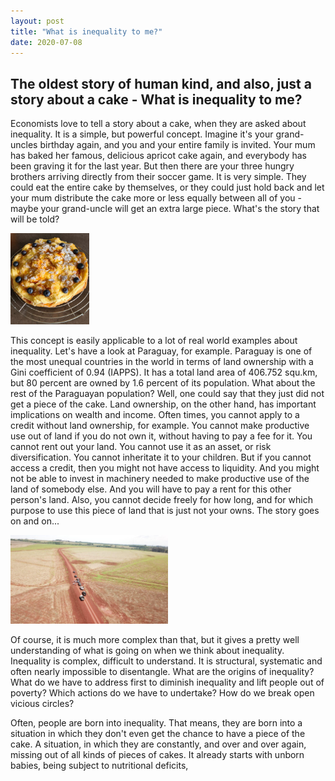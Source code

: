 ```yaml
---
layout: post
title: "What is inequality to me?"
date: 2020-07-08
---
```


## The oldest story of human kind, and also, just a story about a cake - What is inequality to me? 

Economists love to tell a story about a cake, when they are asked about inequality. It is a simple, but powerful concept. Imagine it's your grand-uncles birthday again, and you and your entire family is invited. Your mum has baked her famous, delicious apricot cake again, and everybody has been graving it for the last year. But then there are your three hungry brothers arriving directly from their soccer game. It is very simple. They could eat the entire cake by themselves, or they could just hold back and let your mum distribute the cake more or less equally between all of you - maybe your grand-uncle will get an extra large piece. What's the story that will be told? 

<img src="/images/IMG-20200621-WA0011.jpg" alt="Apricot Cake" style="max-width:25%;"/>


This concept is easily applicable to a lot of real world examples about inequality. Let's have a look at Paraguay, for example. Paraguay is one of the most unequal countries in the world in terms of land ownership with a Gini coefficient of 0.94 (IAPPS). It has a total land area of 406.752 squ.km, but 80 percent are owned by 1.6 percent of its population. What about the rest of the Paraguayan population? Well, one could say that they just did not get a piece of the cake. Land ownership, on the other hand, has important implications on wealth and income. Often times, you cannot apply to a credit without land ownership, for example. You cannot make productive use out of land if you do not own it, without having to pay a fee for it. You cannot rent out your land. You cannot use it as an asset, or risk diversification. You cannot inheritate it to your children. But if you cannot access a credit, then you might not have access to liquidity. And you might not be able to invest in machinery needed to make productive use of the land of somebody else. And you will have to pay a rent for this other person's land. Also, you cannot decide freely for how long, and for which purpose to use this piece of land that is just not your owns. The story goes on and on... 

<img src="/images/IMG-20191009-WA0060.jpg" alt="Alto Parana Drone Pic" style="max-width:50%;"/>

Of course, it is much more complex than that, but it gives a pretty well understanding of what is going on when we think about inequality. Inequality is complex, difficult to understand. It is structural, systematic and often nearly impossible to disentangle. What are the origins of inequality? What do we have to address first to diminish inequality and lift people out of poverty? Which actions do we have to undertake? How do we break open vicious circles? 

Often, people are born into inequality. That means, they are born into a situation in which they don't even get the chance to have a piece of the cake. A situation, in which they are constantly, and over and over again, missing out of all kinds of pieces of cakes. It already starts with unborn babies, being subject to nutritional deficits, 
